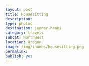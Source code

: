 ```yaml
---
layout: post
title: Housesitting
description: 
type: photos
destination: jenner-hanni
category: travels
subcat: Northwest
location: Oregon
image: /img/thumbs/housesitting.png
permalink: 
publish: yes
---
```


<p><a href="https://jenner.smugmug.com/photos/i-PVPCCQx/0/ed434181/M/i-PVPCCQx-M.png">
<img src="https://jenner.smugmug.com/photos/i-PVPCCQx/0/ed434181/M/i-PVPCCQx-M.png" alt=""></a></p>

<p><a href="https://jenner.smugmug.com/photos/i-k34RGrV/0/dedb0df7/M/i-k34RGrV-M.png">
<img src="https://jenner.smugmug.com/photos/i-k34RGrV/0/dedb0df7/M/i-k34RGrV-M.png" alt=""></a></p>

<p><a href="https://jenner.smugmug.com/photos/i-SX8JDhK/0/3b39476b/M/i-SX8JDhK-M.png">
<img src="https://jenner.smugmug.com/photos/i-SX8JDhK/0/3b39476b/M/i-SX8JDhK-M.png" alt=""></a></p>

<p><a href="https://jenner.smugmug.com/photos/i-vdBwVVm/0/f5665abd/M/i-vdBwVVm-M.png">
<img src="https://jenner.smugmug.com/photos/i-vdBwVVm/0/f5665abd/M/i-vdBwVVm-M.png" alt=""></a></p>

<p><a href="https://jenner.smugmug.com/photos/i-pB7xjQW/0/682fc854/M/i-pB7xjQW-M.png">
<img src="https://jenner.smugmug.com/photos/i-pB7xjQW/0/682fc854/M/i-pB7xjQW-M.png" alt=""></a></p>

<p><a href="https://jenner.smugmug.com/photos/i-MQmRCt2/0/befcacf2/M/i-MQmRCt2-M.png">
<img src="https://jenner.smugmug.com/photos/i-MQmRCt2/0/befcacf2/M/i-MQmRCt2-M.png" alt=""></a></p>

<p><a href="https://jenner.smugmug.com/photos/i-xTPNnNT/0/df6f4a64/M/i-xTPNnNT-M.png">
<img src="https://jenner.smugmug.com/photos/i-xTPNnNT/0/df6f4a64/M/i-xTPNnNT-M.png" alt=""></a></p>

<p><a href="https://jenner.smugmug.com/photos/i-cVDWN68/0/db1870cd/M/i-cVDWN68-M.png">
<img src="https://jenner.smugmug.com/photos/i-cVDWN68/0/db1870cd/M/i-cVDWN68-M.png" alt=""></a></p>

<p><a href="https://jenner.smugmug.com/photos/i-tmBFCK5/0/fe8560d5/M/i-tmBFCK5-M.png">
<img src="https://jenner.smugmug.com/photos/i-tmBFCK5/0/fe8560d5/M/i-tmBFCK5-M.png" alt=""></a></p>

<p><a href="https://jenner.smugmug.com/photos/i-6WjGT2M/0/4e052417/M/i-6WjGT2M-M.png">
<img src="https://jenner.smugmug.com/photos/i-6WjGT2M/0/4e052417/M/i-6WjGT2M-M.png" alt=""></a></p>

<p><a href="https://jenner.smugmug.com/photos/i-ZpvPr4K/0/e534ecb9/M/i-ZpvPr4K-M.png">
<img src="https://jenner.smugmug.com/photos/i-ZpvPr4K/0/e534ecb9/M/i-ZpvPr4K-M.png" alt=""></a></p>

<p><a href="https://jenner.smugmug.com/photos/i-44KxD9s/0/dc317857/M/i-44KxD9s-M.png">
<img src="https://jenner.smugmug.com/photos/i-44KxD9s/0/dc317857/M/i-44KxD9s-M.png" alt=""></a></p>

<p><a href="https://jenner.smugmug.com/photos/i-fVwfcMJ/0/f744bd17/M/i-fVwfcMJ-M.png">
<img src="https://jenner.smugmug.com/photos/i-fVwfcMJ/0/f744bd17/M/i-fVwfcMJ-M.png" alt=""></a></p>

<p><a href="https://jenner.smugmug.com/photos/i-7RHGQbL/0/3bc4ca6d/M/i-7RHGQbL-M.png">
<img src="https://jenner.smugmug.com/photos/i-7RHGQbL/0/3bc4ca6d/M/i-7RHGQbL-M.png" alt=""></a></p>

<p><a href="https://jenner.smugmug.com/photos/i-bjf5Snz/0/0b292567/M/i-bjf5Snz-M.png">
<img src="https://jenner.smugmug.com/photos/i-bjf5Snz/0/0b292567/M/i-bjf5Snz-M.png" alt=""></a></p>

<p><a href="https://jenner.smugmug.com/photos/i-nSXCLVH/0/07b0a1fc/M/i-nSXCLVH-M.png">
<img src="https://jenner.smugmug.com/photos/i-nSXCLVH/0/07b0a1fc/M/i-nSXCLVH-M.png" alt=""></a></p>

<p><a href="https://jenner.smugmug.com/photos/i-NHk6QCf/0/8f30a729/M/i-NHk6QCf-M.png">
<img src="https://jenner.smugmug.com/photos/i-NHk6QCf/0/8f30a729/M/i-NHk6QCf-M.png" alt=""></a></p>

<p><a href="https://jenner.smugmug.com/photos/i-zgMw3hW/0/ae832956/M/i-zgMw3hW-M.png">
<img src="https://jenner.smugmug.com/photos/i-zgMw3hW/0/ae832956/M/i-zgMw3hW-M.png" alt=""></a></p>

<p><a href="https://jenner.smugmug.com/photos/i-SBwK9x7/0/04d23c4c/M/i-SBwK9x7-M.png">
<img src="https://jenner.smugmug.com/photos/i-SBwK9x7/0/04d23c4c/M/i-SBwK9x7-M.png" alt=""></a></p>

<p><a href="https://jenner.smugmug.com/photos/i-ZBgWmXB/0/8aa15f6e/M/i-ZBgWmXB-M.png">
<img src="https://jenner.smugmug.com/photos/i-ZBgWmXB/0/8aa15f6e/M/i-ZBgWmXB-M.png" alt=""></a></p>

